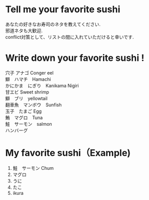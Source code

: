 # Tell me your favorite sushi
あなたの好きなお寿司のネタを教えてください.</br>
邪道ネタも大歓迎.</br>
conflict対策として、リストの間に入れていただけると幸いです.</br>

# Write down your favorite sushi !
穴子 アナゴ Conger eel</br>
鰤　ハマチ　Hamachi</br>
かにかま　にぎり　Kanikama Nigiri</br>
甘エビ Sweet shrimp</br>
鰤　ブリ　yellowtail</br>
翻車魚　マンボウ　Sunfish</br>
玉子　たまご Egg</br>
鮪　マグロ　Tuna</br>
鮭　サーモン　salmon</br>
ハンバーグ</br>

# My favorite sushi（Example) 
1. 鮭　サーモン Chum
2. マグロ
3. うに
4. たこ
5. ikura
